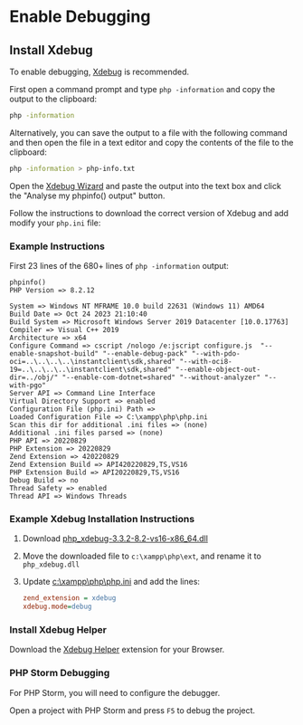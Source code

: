 
# Enable Debugging

## Install Xdebug

To enable debugging, [Xdebug](https://xdebug.org/) is recommended.

First open a command prompt and type `php -information` and copy the output to the clipboard:

```bash
php -information
```

Alternatively, you can save the output to a file with the following command and then open the file in a text editor and copy the contents of the file to the clipboard:

```bash
php -information > php-info.txt
```

Open the [Xdebug Wizard](https://xdebug.org/wizard "Xdebug Wizard") and paste the output into the text box and click the "Analyse my phpinfo() output" button.

Follow the instructions to download the correct version of Xdebug and add modify your `php.ini` file:

### Example Instructions

First 23 lines of the 680+ lines of `php -information` output:

```output
phpinfo()
PHP Version => 8.2.12

System => Windows NT MFRAME 10.0 build 22631 (Windows 11) AMD64
Build Date => Oct 24 2023 21:10:40
Build System => Microsoft Windows Server 2019 Datacenter [10.0.17763]
Compiler => Visual C++ 2019
Architecture => x64
Configure Command => cscript /nologo /e:jscript configure.js  "--enable-snapshot-build" "--enable-debug-pack" "--with-pdo-oci=..\..\..\..\instantclient\sdk,shared" "--with-oci8-19=..\..\..\..\instantclient\sdk,shared" "--enable-object-out-dir=../obj/" "--enable-com-dotnet=shared" "--without-analyzer" "--with-pgo"
Server API => Command Line Interface
Virtual Directory Support => enabled
Configuration File (php.ini) Path =>  
Loaded Configuration File => C:\xampp\php\php.ini
Scan this dir for additional .ini files => (none)
Additional .ini files parsed => (none)
PHP API => 20220829
PHP Extension => 20220829
Zend Extension => 420220829
Zend Extension Build => API420220829,TS,VS16
PHP Extension Build => API20220829,TS,VS16
Debug Build => no
Thread Safety => enabled
Thread API => Windows Threads
```

### Example Xdebug Installation Instructions

1. Download [php_xdebug-3.3.2-8.2-vs16-x86_64.dll](https://xdebug.org/files/php_xdebug-3.3.2-8.2-vs16-x86_64.dll)
2. Move the downloaded file to `c:\xampp\php\ext`, and rename it to `php_xdebug.dll`
3. Update [c:\xampp\php\php.ini](file:c:/xampp/php/php.ini) and add the lines:

   ```ini
   zend_extension = xdebug
   xdebug.mode=debug
   ```

### Install Xdebug Helper

Download the [Xdebug Helper](https://chrome.google.com/webstore/detail/xdebug-helper/eadndfjplgieldjbigjakmdgkmoaaaoc) extension for your Browser.

### PHP Storm Debugging

For PHP Storm, you will need to configure the debugger.

Open a project with PHP Storm and press `F5` to debug the project.

